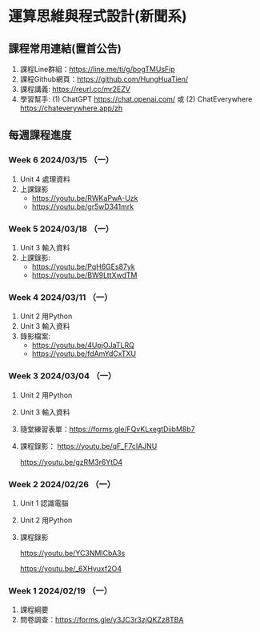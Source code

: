 # 運算思維與程式設計(新聞系)

## 課程常用連結(置首公告)

1. 課程Line群組：https://line.me/ti/g/bogTMUsFip
2. 課程Github網頁：https://github.com/HungHuaTien/
3. 課程講義: https://reurl.cc/mr2EZV
4. 學習幫手: (1) ChatGPT https://chat.openai.com/ 或 (2) ChatEverywhere https://chateverywhere.app/zh

## 每週課程進度

### Week 6 2024/03/15 （一）

1. Unit 4 處理資料
2. 上課錄影
   - https://youtu.be/RWKaPwA-Uzk
   - https://youtu.be/gr5wD341mrk

### Week 5 2024/03/18 （一）

1. Unit 3 輸入資料
2. 上課錄影:
   - https://youtu.be/PqH6GEs87yk
   - https://youtu.be/BW9LttXwdTM

### Week 4 2024/03/11 （一）

1. Unit 2 用Python
2. Unit 3 輸入資料
3. 錄影檔案:
   - https://youtu.be/4UpjOJaTLRQ
   - https://youtu.be/fdAmYdCxTXU

### Week 3 2024/03/04 （一）

1. Unit 2 用Python
2. Unit 3 輸入資料
3. 隨堂練習表單：https://forms.gle/FQvKLxegtDiibM8b7 
4. 課程錄影：
   https://youtu.be/qF_F7cIAJNU
   
   https://youtu.be/gzRM3r6YtD4


### Week 2 2024/02/26 （一）

1. Unit 1 認識電腦
2. Unit 2 用Python
3. 課程錄影
   
   https://youtu.be/YC3NMICbA3s
   
   https://youtu.be/_6XHyuxf2O4
   

### Week 1 2024/02/19 （一）

1. 課程綱要
2. 問卷調查：https://forms.gle/y3JC3r3zjQKZz8TBA

   

